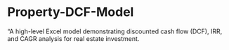 # Property-DCF-Model
“A high-level Excel model demonstrating discounted cash flow (DCF), IRR, and CAGR analysis for real estate investment.
